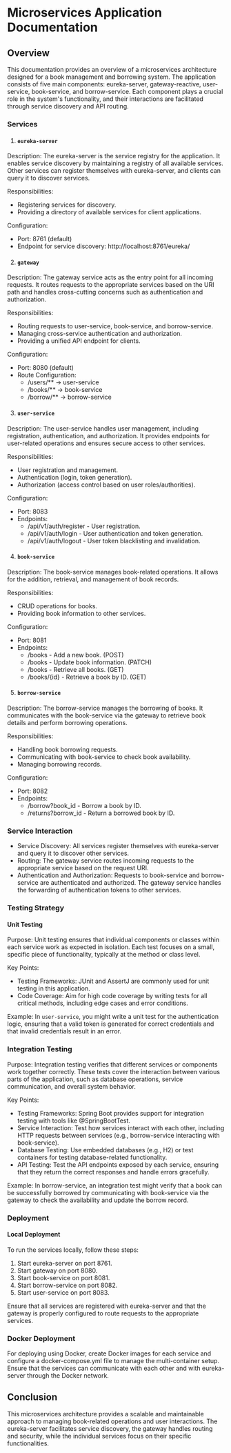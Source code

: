 # Microservices Application Documentation
## Overview

This documentation provides an overview of a microservices architecture designed for a book management and borrowing 
system. The application consists of five main components: eureka-server, gateway-reactive, user-service, book-service, 
and borrow-service. Each component plays a crucial role in the system's functionality, and their interactions are 
facilitated through service discovery and API routing.

### Services
1. #### `eureka-server`
Description:
   The eureka-server is the service registry for the application. It enables service discovery by maintaining a 
   registry of all available services. Other services can register themselves with eureka-server, and clients can 
   query it to discover services.

Responsibilities:
* Registering services for discovery.
* Providing a directory of available services for client applications.
    
Configuration: 
* Port: 8761 (default)
* Endpoint for service discovery: http://localhost:8761/eureka/


2. #### `gateway`
Description:
   The gateway service acts as the entry point for all incoming requests. It routes requests to the appropriate 
   services based on the URI path and handles cross-cutting concerns such as authentication and authorization.

Responsibilities:
* Routing requests to user-service, book-service, and borrow-service.
* Managing cross-service authentication and authorization.
* Providing a unified API endpoint for clients.

Configuration:
* Port: 8080 (default)
* Route Configuration:
  * /users/** → user-service
  * /books/** → book-service
  * /borrow/** →  borrow-service


3. #### `user-service`
Description:
   The user-service handles user management, including registration, authentication, and authorization. It provides 
   endpoints for user-related operations and ensures secure access to other services.

Responsibilities:
* User registration and management.
* Authentication (login, token generation).
* Authorization (access control based on user roles/authorities).

Configuration:
* Port: 8083
* Endpoints:
  * /api/v1/auth/register - User registration.
  * /api/v1/auth/login - User authentication and token generation.
  * /api/v1/auth/logout - User token blacklisting and invalidation.


4. #### `book-service`
Description:
   The book-service manages book-related operations. It allows for the addition, retrieval, and management of 
   book records.

Responsibilities:
* CRUD operations for books.
* Providing book information to other services.

Configuration:
* Port: 8081
* Endpoints:
   * /books - Add a new book. (POST)
  * /books - Update book information. (PATCH)
   * /books - Retrieve all books. (GET)
  * /books/{id} - Retrieve a book by ID. (GET)


5. #### `borrow-service`
Description:
   The borrow-service manages the borrowing of books. It communicates with the book-service via the gateway to retrieve
   book details and perform borrowing operations.

Responsibilities:
* Handling book borrowing requests.
* Communicating with book-service to check book availability.
* Managing borrowing records.

Configuration:
* Port: 8082 
* Endpoints:
  * /borrow?book_id - Borrow a book by ID. 
  * /returns?borrow_id - Return a borrowed book by ID. 

### Service Interaction
* Service Discovery: All services register themselves with eureka-server and query it to discover other services.
* Routing: The gateway service routes incoming requests to the appropriate service based on the request URI.
* Authentication and Authorization: Requests to book-service and borrow-service are authenticated and authorized. 
The gateway service handles the forwarding of authentication tokens to other services.

### Testing Strategy
#### Unit Testing
Purpose:
Unit testing ensures that individual components or classes within each service work as expected in isolation. Each test focuses on a small, specific piece of functionality, typically at the method or class level.

Key Points:
* Testing Frameworks: JUnit and AssertJ are commonly used for unit testing in this application.
* Code Coverage: Aim for high code coverage by writing tests for all critical methods, including edge cases and error conditions.

Example:
In `user-service`, you might write a unit test for the authentication logic, ensuring that a valid token is generated for correct credentials and that invalid credentials result in an error.

### Integration Testing
Purpose:
Integration testing verifies that different services or components work together correctly. These tests cover the interaction between various parts of the application, such as database operations, service communication, and overall system behavior.

Key Points:
* Testing Frameworks: Spring Boot provides support for integration testing with tools like @SpringBootTest.
* Service Interaction: Test how services interact with each other, including HTTP requests between services (e.g., borrow-service interacting with book-service).
* Database Testing: Use embedded databases (e.g., H2) or test containers for testing database-related functionality.
* API Testing: Test the API endpoints exposed by each service, ensuring that they return the correct responses and handle errors gracefully.

Example:
In borrow-service, an integration test might verify that a book can be successfully borrowed by communicating with book-service via the gateway to check the availability and update the borrow record.

### Deployment
#### Local Deployment
To run the services locally, follow these steps:
1. Start eureka-server on port 8761.
2. Start gateway on port 8080.
3. Start book-service on port 8081. 
4. Start borrow-service on port 8082. 
5. Start user-service on port 8083.
   
Ensure that all services are registered with eureka-server and that the gateway is properly configured to route requests to the appropriate services.

### Docker Deployment
For deploying using Docker, create Docker images for each service and configure a docker-compose.yml file to manage 
the multi-container setup. Ensure that the services can communicate with each other and with eureka-server through 
the Docker network.

## Conclusion
This microservices architecture provides a scalable and maintainable approach to managing book-related operations 
and user interactions. The eureka-server facilitates service discovery, the gateway handles routing and security, 
while the individual services focus on their specific functionalities.